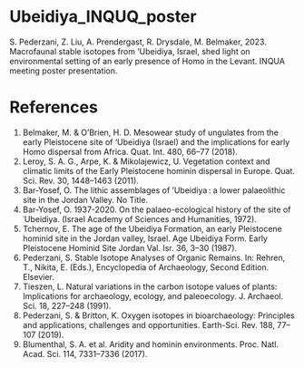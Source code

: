 # Ubeidiya_INQUQ_poster

S. Pederzani, Z. Liu, A. Prendergast, R. Drysdale, M. Belmaker, 2023. Macrofaunal stable isotopes from ‘Ubeidiya, Israel, shed light on environmental setting of an early presence of Homo in the Levant. INQUA meeting poster presentation. 

# References
1.	Belmaker, M. & O’Brien, H. D. Mesowear study of ungulates from the early Pleistocene site of ‘Ubeidiya (Israel) and the implications for early Homo dispersal from Africa. Quat. Int. 480, 66–77 (2018).
2.	Leroy, S. A. G., Arpe, K. & Mikolajewicz, U. Vegetation context and climatic limits of the Early Pleistocene hominin dispersal in Europe. Quat. Sci. Rev. 30, 1448–1463 (2011).
3.	Bar-Yosef, O. The lithic assemblages of ’Ubeidiya : a lower palaeolithic site in the Jordan Valley. No Title.
4.	Bar-Yosef, O. 1937-2020. On the palaeo-ecological history of the site of ʿUbeidiya. (Israel Academy of Sciences and Humanities, 1972).
5.	Tchernov, E. The age of the Ubeidiya Formation, an early Pleistocene hominid site in the Jordan valley, Israel. Age Ubeidiya Form. Early Pleistocene Hominid Site Jordan Val. Isr. 36, 3–30 (1987).
6.	Pederzani, S. Stable Isotope Analyses of Organic Remains. In: Rehren, T., Nikita, E. (Eds.), Encyclopedia of Archaeology, Second Edition. Elsevier. 
7.	Tieszen, L. Natural variations in the carbon isotope values of plants: Implications for archaeology, ecology, and paleoecology. J. Archaeol. Sci. 18, 227–248 (1991).
8.	Pederzani, S. & Britton, K. Oxygen isotopes in bioarchaeology: Principles and applications, challenges and opportunities. Earth-Sci. Rev. 188, 77–107 (2019).
9.	Blumenthal, S. A. et al. Aridity and hominin environments. Proc. Natl. Acad. Sci. 114, 7331–7336 (2017).




